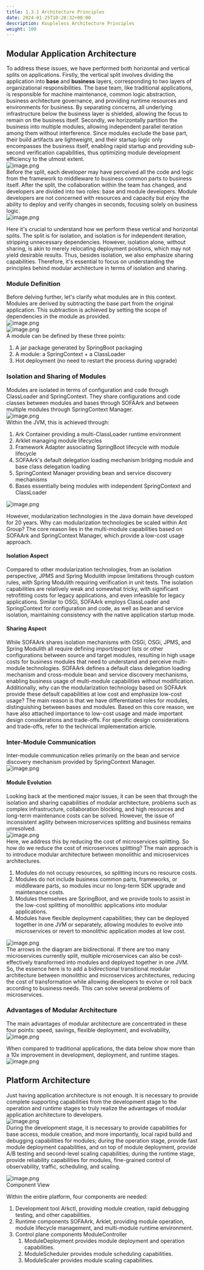 ```yaml
---
title: 1.3.1 Architecture Principles
date: 2024-01-25T10:28:32+08:00
description: Koupleless Architecture Principles
weight: 100
---
```


## Modular Application Architecture
To address these issues, we have performed both horizontal and vertical splits on applications. Firstly, the vertical split involves dividing the application into **base** and **business** layers, corresponding to two layers of organizational responsibilities. The base team, like traditional applications, is responsible for machine maintenance, common logic abstraction, business architecture governance, and providing runtime resources and environments for business. By separating concerns, all underlying infrastructure below the business layer is shielded, allowing the focus to remain on the business itself. Secondly, we horizontally partition the business into multiple modules, allowing independent parallel iteration among them without interference. Since modules exclude the base part, their build artifacts are lightweight, and their startup logic only encompasses the business itself, enabling rapid startup and providing sub-second verification capabilities, thus optimizing module development efficiency to the utmost extent.<br />![image.png](https://intranetproxy.alipay.com/skylark/lark/0/2023/png/149473/1695131313965-18385213-eded-4a6b-b554-db5312fa2c9d.png#clientId=ua84a92a5-30aa-4&from=paste&height=431&id=udb6b29d5&originHeight=862&originWidth=3448&originalType=binary&ratio=2&rotation=0&showTitle=false&size=192627&status=done&style=none&taskId=u9a114a24-0887-48d9-87b2-57d3e15eb80&title=&width=1724)<br />Before the split, each developer may have perceived all the code and logic from the framework to middleware to business common parts to business itself. After the split, the collaboration within the team has changed, and developers are divided into two roles: base and module developers. Module developers are not concerned with resources and capacity but enjoy the ability to deploy and verify changes in seconds, focusing solely on business logic.<br />![image.png](https://intranetproxy.alipay.com/skylark/lark/0/2023/png/149473/1695131554610-ef5c4a2f-0080-45eb-8fed-55fdf5d827f9.png#clientId=ua84a92a5-30aa-4&from=paste&height=459&id=u7227f759&originHeight=918&originWidth=3714&originalType=binary&ratio=2&rotation=0&showTitle=false&size=309179&status=done&style=none&taskId=u12307968-2a79-4f77-9c78-e976399c60e&title=&width=1857)

Here it's crucial to understand how we perform these vertical and horizontal splits. The split is for isolation, and isolation is for independent iteration, stripping unnecessary dependencies. However, isolation alone, without sharing, is akin to merely relocating deployment positions, which may not yield desirable results. Thus, besides isolation, we also emphasize sharing capabilities. Therefore, it's essential to focus on understanding the principles behind modular architecture in terms of isolation and sharing.

### Module Definition
Before delving further, let's clarify what modules are in this context. Modules are derived by subtracting the base part from the original application. This subtraction is achieved by setting the scope of dependencies in the module as provided.<br />![image.png](https://intranetproxy.alipay.com/skylark/lark/0/2023/png/149473/1695132446404-0571be28-5cdf-452e-90f5-001a4209c750.png#clientId=u177778f7-e9cd-4&from=paste&height=142&id=ud796498d&originHeight=516&originWidth=1834&originalType=binary&ratio=2&rotation=0&showTitle=false&size=108247&status=done&style=none&taskId=u8201db6e-cf5e-4fbd-ab24-6a0223e1709&title=&width=506)<br />![image.png](https://intranetproxy.alipay.com/skylark/lark/0/2023/png/149473/1695132481921-6fb1c3da-0de3-46ce-bf8e-cc645f63157c.png#clientId=u177778f7-e9cd-4&from=paste&height=187&id=u31cba15e&originHeight=524&originWidth=1026&originalType=binary&ratio=2&rotation=0&showTitle=false&size=205261&status=done&style=none&taskId=u2c981d7a-dfff-43c6-b6c6-5c6a5701d2b&title=&width=367)<br />A module can be defined by these three points:

1. A jar package generated by SpringBoot packaging
2. A module: a SpringContext + a ClassLoader
3. Hot deployment (no need to restart the process during upgrade)

### Isolation and Sharing of Modules
Modules are isolated in terms of configuration and code through ClassLoader and SpringContext. They share configurations and code classes between modules and bases through SOFAArk and between multiple modules through SpringContext Manager.<br />![image.png](https://intranetproxy.alipay.com/skylark/lark/0/2023/png/149473/1695132610081-3efe470f-5c65-4d46-b4e4-1ecb15c8d789.png#clientId=u771aab18-101c-4&from=paste&height=313&id=u4c63a679&originHeight=972&originWidth=1334&originalType=binary&ratio=2&rotation=0&showTitle=false&size=160772&status=done&style=none&taskId=uafe9a1eb-025c-4e1e-9316-35b8bd32b96&title=&width=429)<br />Within the JVM, this is achieved through:

1. Ark Container providing a multi-ClassLoader runtime environment
2. Arklet managing module lifecycles
3. Framework Adapter associating SpringBoot lifecycle with module lifecycle
4. SOFAArk's default delegation loading mechanism bridging module and base class delegation loading
5. SpringContext Manager providing bean and service discovery mechanisms
6. Bases essentially being modules with independent SpringContext and ClassLoader

![image.png](https://intranetproxy.alipay.com/skylark/lark/0/2023/png/149473/1695139080634-1669ea76-c486-47fc-ac4f-5900833896b9.png#clientId=u71a0730f-fb54-4&from=paste&height=275&id=u1cf30803&originHeight=722&originWidth=1428&originalType=binary&ratio=2&rotation=0&showTitle=false&size=198221&status=done&style=none&taskId=u88cd7c27-4850-4b02-9c6f-504b4456a94&title=&width=544)

However, modularization technologies in the Java domain have developed for 20 years. Why can modularization technologies be scaled within Ant Group? The core reason lies in the multi-module capabilities based on SOFAArk and SpringContext Manager, which provide a low-cost usage approach.

#### Isolation Aspect
Compared to other modularization technologies, from an isolation perspective, JPMS and Spring Modulith impose limitations through custom rules, with Spring Modulith requiring verification in unit tests. The isolation capabilities are relatively weak and somewhat tricky, with significant retrofitting costs for legacy applications, and even infeasible for legacy applications. Similar to OSGi, SOFAArk employs ClassLoader and SpringContext for configuration and code, as well as bean and service isolation, maintaining consistency with the native application startup mode.

#### Sharing Aspect
While SOFAArk shares isolation mechanisms with OSGi, OSGi, JPMS, and Spring Modulith all require defining import/export lists or other configurations between source and target modules, resulting in high usage costs for business modules that need to understand and perceive multi-module technologies. SOFAArk defines a default class delegation loading mechanism and cross-module bean and service discovery mechanisms, enabling business usage of multi-module capabilities without modification.<br />Additionally, why can the modularization technology based on SOFAArk provide these default capabilities at low cost and emphasize low-cost usage? The main reason is that we have differentiated roles for modules, distinguishing between bases and modules. Based on this core reason, we have also attached importance to low-cost usage and made important design considerations and trade-offs. For specific design considerations and trade-offs, refer to the technical implementation article.

### Inter-Module Communication
Inter-module communication relies primarily on the bean and service discovery mechanism provided by SpringContext Manager.<br />![image.png](https://intranetproxy.alipay.com/skylark/lark/0/2023/png/149473/1695171905613-2546f555-ff25-4a58-81aa-02d77bfb2b1d.png#clientId=ud7a2066a-ba29-4&from=paste&height=307&id=uc8826222&originHeight=724&originWidth=1048&originalType=binary&ratio=2&rotation=0&showTitle=false&size=202275&status=done&style=none&taskId=u537670c5-c728-487a-9710-80986ce8532&title=&width=444)

#### Module Evolution
Looking back at the mentioned major issues, it can be seen that through the isolation and sharing capabilities of modular architecture, problems such as complex infrastructure, collaboration blocking, and high resources and long-term maintenance costs can be solved. However, the issue of inconsistent agility between microservices splitting and business remains unresolved.<br />![image.png](https://intranetproxy.alipay.com/skylark/lark/0/2023/png/149473/1695175219841-965cd163-a4bd-4cd0-b828-c620b29c0ffc.png#clientId=uaaa65411-0843-4&from=paste&height=185&id=ua68375b7&originHeight=894&originWidth=2906&originalType=binary&ratio=2&rotation=0&showTitle=false&size=417377&status=done&style=none&taskId=ud94c9602-7cd1-4bcb-8654-39fe8938d37&title=&width=602)<br />Here, we address this by reducing the cost of microservices splitting. So how do we reduce the cost of microservices splitting? The main approach is to introduce modular architecture between monolithic and microservices architectures.

1. Modules do not occupy resources, so splitting incurs no resource costs.
2. Modules do not include business common parts, frameworks, or middleware parts, so modules incur no long-term SDK upgrade and maintenance costs.
3. Modules themselves are SpringBoot, and we provide tools to assist in the low-cost splitting of monolithic applications into modular applications.
4. Modules have flexible deployment capabilities; they can be deployed together in one JVM or separately, allowing modules to evolve into microservices or revert to monolithic application modes at low cost.

![image.png](https://intranetproxy.alipay.com/skylark/lark/0/2023/png/149473/1695175141130-d3b55e17-70c3-4e7c-aeef-2e071f89ada8.png#clientId=uaaa65411-0843-4&from=paste&height=316&id=u589ef06e&originHeight=632&originWidth=3642&originalType=binary&ratio=2&rotation=0&showTitle=false&size=139102&status=done&style=none&taskId=uf9f96d68-7456-4af5-951e-d9351092988&title=&width=1821)<br />The arrows in the diagram are bidirectional. If there are too many microservices currently split, multiple microservices can also be cost-effectively transformed into modules and deployed together in one JVM. So, the essence here is to add a bidirectional transitional modular architecture between monolithic and microservices architectures, reducing the cost of transformation while allowing developers to evolve or roll back according to business needs. This can solve several problems of microservices.

### Advantages of Modular Architecture
The main advantages of modular architecture are concentrated in these four points: speed, savings, flexible deployment, and evolvability, <br />![image.png](https://github.com/sofastack/sofa-serverless/assets/3754074/11d1d662-d33b-482b-946b-bf600aeb34da)


When compared to traditional applications, the data below show more than a 10x improvement in development, deployment, and runtime stages.<br />![image.png](https://intranetproxy.alipay.com/skylark/lark/0/2023/png/149473/1695180250909-f5eca1b3-c416-4bac-9732-549a9bed8b87.png#clientId=ueb39d37f-ca7b-4&from=paste&height=261&id=u8907b613&originHeight=522&originWidth=2838&originalType=binary&ratio=2&rotation=0&showTitle=false&size=219589&status=done&style=none&taskId=ua4b2bd1b-a75f-4945-abce-68826a43377&title=&width=1419)

## Platform Architecture
Just having application architecture is not enough. It is necessary to provide complete supporting capabilities from the development stage to the operation and runtime stages to truly realize the advantages of modular application architecture to developers.<br />![image.png](https://intranetproxy.alipay.com/skylark/lark/0/2023/png/149473/1695182073971-12b14861-b6fa-470c-a140-737d40ff0b3e.png#clientId=u9014394b-3a6a-4&from=paste&height=192&id=ub53430b2&originHeight=384&originWidth=1720&originalType=binary&ratio=2&rotation=0&showTitle=false&size=79335&status=done&style=none&taskId=u1eb2a897-c2ca-437f-8d56-7067be175e2&title=&width=860)<br />During the development stage, it is necessary to provide capabilities for base access, module creation, and more importantly, local rapid build and debugging capabilities for modules; during the operation stage, provide fast module deployment capabilities, and on top of module deployment, provide A/B testing and second-level scaling capabilities; during the runtime stage, provide reliability capabilities for modules, fine-grained control of observability, traffic, scheduling, and scaling.

![image.png](https://intranetproxy.alipay.com/skylark/lark/0/2023/png/149473/1695182125970-f9529014-0386-4922-b8eb-5d0c82a7e5d8.png#clientId=u9014394b-3a6a-4&from=paste&height=370&id=uf365ffd8&originHeight=740&originWidth=2096&originalType=binary&ratio=2&rotation=0&showTitle=false&size=242246&status=done&style=none&taskId=uf07de18d-931e-4ffd-9540-d4be10de3e7&title=&width=1048)<br />Component View

Within the entire platform, four components are needed:

1. Development tool Arkctl, providing module creation, rapid debugging testing, and other capabilities.
2. Runtime components SOFAArk, Arklet, providing module operation, module lifecycle management, and multi-module runtime environment.
3. Control plane components ModuleController
   1. ModuleDeployment provides module deployment and operation capabilities.
   2. ModuleScheduler provides module scheduling capabilities.
   3. ModuleScaler provides module scaling capabilities.

<br/>
